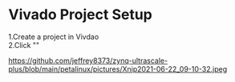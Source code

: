 # Vivado Project Setup

1.Create a project in Vivdao  
2.Click ""

https://github.com/jeffrey8373/zynq-ultrascale-plus/blob/main/petalinux/pictures/Xnip2021-06-22_09-10-32.jpeg
